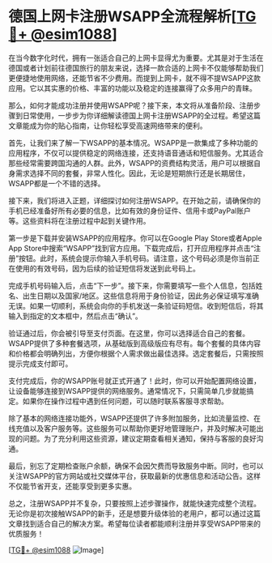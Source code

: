 # 德国上网卡注册WSAPP全流程解析[[TG💪+ @esim1088](https://t.me/s/esim1088)]

在当今数字化时代，拥有一张适合自己的上网卡显得尤为重要。尤其是对于生活在德国或者计划前往德国旅行的朋友来说，选择一款合适的上网卡不仅能够帮助我们更便捷地使用网络，还能节省不少费用。而提到上网卡，就不得不提WSAPP这款应用。它以其实惠的价格、丰富的功能以及稳定的连接赢得了众多用户的青睐。

那么，如何才能成功注册并使用WSAPP呢？接下来，本文将从准备阶段、注册步骤到日常使用，一步步为你详细解读德国上网卡注册WSAPP的全过程。希望这篇文章能成为你的贴心指南，让你轻松享受高速网络带来的便利。

首先，让我们来了解一下WSAPP的基本情况。WSAPP是一款集成了多种功能的应用程序，不仅可以提供稳定的网络连接，还支持语音通话和短信服务。尤其适合那些经常需要跨国沟通的人群。此外，WSAPP的资费结构灵活，用户可以根据自身需求选择不同的套餐，非常人性化。因此，无论是短期旅行还是长期居住，WSAPP都是一个不错的选择。

接下来，我们将进入正题，详细探讨如何注册WSAPP。在开始之前，请确保你的手机已经准备好所有必要的信息，比如有效的身份证件、信用卡或PayPal账户等。这些资料将在注册过程中起到关键作用。

第一步是下载并安装WSAPP的应用程序。你可以在Google Play Store或者Apple App Store中搜索“WSAPP”找到官方应用。下载完成后，打开应用程序并点击“注册”按钮。此时，系统会提示你输入手机号码。请注意，这个号码必须是你当前正在使用的有效号码，因为后续的验证短信将发送到此号码上。

完成手机号码输入后，点击“下一步”。接下来，你需要填写一些个人信息，包括姓名、出生日期以及国家/地区。这些信息将用于身份验证，因此务必保证填写准确无误。如果一切顺利，系统会向你的手机发送一条验证码短信。收到短信后，将其输入到指定的文本框中，然后点击“确认”。

验证通过后，你会被引导至支付页面。在这里，你可以选择适合自己的套餐。WSAPP提供了多种套餐选项，从基础版到高级版应有尽有。每个套餐的具体内容和价格都会明确列出，方便你根据个人需求做出最佳选择。选定套餐后，只需按照提示完成支付即可。

支付完成后，你的WSAPP账号就正式开通了！此时，你可以开始配置网络设置，让设备能够连接到WSAPP提供的网络服务。通常情况下，只需简单几步就能搞定。如果你在操作过程中遇到任何问题，可以随时联系客服寻求帮助。

除了基本的网络连接功能外，WSAPP还提供了许多附加服务，比如流量监控、在线充值以及客户服务等。这些服务可以帮助你更好地管理账户，并及时解决可能出现的问题。为了充分利用这些资源，建议定期查看相关通知，保持与客服的良好沟通。

最后，别忘了定期检查账户余额，确保不会因欠费而导致服务中断。同时，也可以关注WSAPP的官方网站或社交媒体平台，获取最新的优惠信息和活动公告。这样不仅能节省开支，还能享受到更多实惠。

总之，注册WSAPP并不复杂，只要按照上述步骤操作，就能快速完成整个流程。无论你是初次接触WSAPP的新手，还是想要升级体验的老用户，都可以通过这篇文章找到适合自己的解决方案。希望每位读者都能顺利注册并享受WSAPP带来的优质服务！

[[TG💪+ @esim1088](https://t.me/s/esim1088) ![Image](https://i.postimg.cc/4NQfJmqS/Snipaste-2025-05-13-00-14-12.png)]
